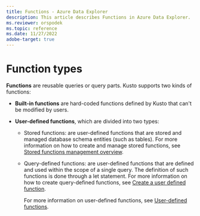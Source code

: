 ```yaml
---
title: Functions - Azure Data Explorer
description: This article describes Functions in Azure Data Explorer.
ms.reviewer: orspodek
ms.topic: reference
ms.date: 11/27/2022
adobe-target: true
---
```


# Function types

**Functions** are reusable queries or query parts. Kusto supports two
kinds of functions:

* **Built-in functions** are hard-coded functions defined by Kusto that can't be
  modified by users.

* **User-defined functions**, which are divided into two types:

  * Stored functions: are user-defined functions that are stored and managed database schema entities (such as tables).
For more information on how to create and manage stored functions, see [Stored functions management overview](../../management/functions.md).

  * Query-defined functions: are user-defined functions that are defined and used within the scope of a single query. The definition of such functions is done through a let statement. For more information on how to create query-defined functions, see [Create a user defined function](/azure/data-explorer/kusto/query/letstatement?branch=pr-en-us-3680#create-a-user-defined-function-with-scalar-calculation).

    For more information on user-defined functions, see [User-defined functions](./user-defined-functions.md).
